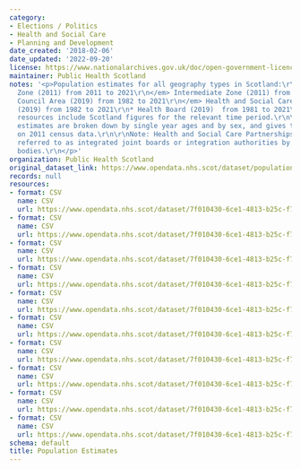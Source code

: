 ```yaml
---
category:
- Elections / Politics
- Health and Social Care
- Planning and Development
date_created: '2018-02-06'
date_updated: '2022-09-20'
license: https://www.nationalarchives.gov.uk/doc/open-government-licence/version/3/
maintainer: Public Health Scotland
notes: '<p>Population estimates for all geography types in Scotland:\r\n\r\n<em> Data
  Zone (2011) from 2011 to 2021\r\n</em> Intermediate Zone (2011) from 2011 to 2021\r\n<em>
  Council Area (2019) from 1982 to 2021\r\n</em> Health and Social Care Partnership
  (2019) from 1982 to 2021\r\n* Health Board (2019)  from 1981 to 2021\r\n\r\nAll
  resources include Scotland figures for the relevant time period.\r\n\r\nPopulation
  estimates are broken down by single year ages and by sex, and gives totals for both.\r\nBased
  on 2011 census data.\r\n\r\nNote: Health and Social Care Partnerships may also be
  referred to as integrated joint boards or integration authorities by other public
  bodies.\r\n</p>'
organization: Public Health Scotland
original_dataset_link: https://www.opendata.nhs.scot/dataset/population-estimates
records: null
resources:
- format: CSV
  name: CSV
  url: https://www.opendata.nhs.scot/dataset/7f010430-6ce1-4813-b25c-f7f335bdc4dc/resource/c505f490-c201-44bd-abd1-1bd7a64285ee/download/dz2011-pop-est_07092021fm_fix.csv
- format: CSV
  name: CSV
  url: https://www.opendata.nhs.scot/dataset/7f010430-6ce1-4813-b25c-f7f335bdc4dc/resource/93df4c88-f74b-4630-abd8-459a19b12f47/download/iz2011-pop-est_09092022.csv
- format: CSV
  name: CSV
  url: https://www.opendata.nhs.scot/dataset/7f010430-6ce1-4813-b25c-f7f335bdc4dc/resource/09ebfefb-33f4-4f6a-8312-2d14e2b02ace/download/ca2019_pop_est_15072022.csv
- format: CSV
  name: CSV
  url: https://www.opendata.nhs.scot/dataset/7f010430-6ce1-4813-b25c-f7f335bdc4dc/resource/c3a393ce-253b-4c75-82dc-06b1bb5638a3/download/hscp2019_pop_est_15072022.csv
- format: CSV
  name: CSV
  url: https://www.opendata.nhs.scot/dataset/7f010430-6ce1-4813-b25c-f7f335bdc4dc/resource/27a72cc8-d6d8-430c-8b4f-3109a9ceadb1/download/hb2019_pop_est_15072022.csv
- format: CSV
  name: CSV
  url: https://www.opendata.nhs.scot/dataset/7f010430-6ce1-4813-b25c-f7f335bdc4dc/resource/bf086aee-130d-4487-b854-808db0e29dc4/download/dz2001_pop_est_02072020.csv
- format: CSV
  name: CSV
  url: https://www.opendata.nhs.scot/dataset/7f010430-6ce1-4813-b25c-f7f335bdc4dc/resource/0bb11b73-27ad-45ed-9a35-df688d69b12b/download/iz2001_pop_est_02072020.csv
- format: CSV
  name: CSV
  url: https://www.opendata.nhs.scot/dataset/7f010430-6ce1-4813-b25c-f7f335bdc4dc/resource/5502b69c-5ba2-4b1e-9840-b3b868d6d64b/download/hb1995_pop_est_1974_1980_07072020.csv
- format: CSV
  name: CSV
  url: https://www.opendata.nhs.scot/dataset/7f010430-6ce1-4813-b25c-f7f335bdc4dc/resource/51b079bf-131b-4e7d-a0e7-56ee43d42413/download/hb1995_pop_est_1981_2006_07072020.csv
- format: CSV
  name: CSV
  url: https://www.opendata.nhs.scot/dataset/7f010430-6ce1-4813-b25c-f7f335bdc4dc/resource/ed097ff7-ae9b-4977-ac13-94bc8d0f1331/download/hb2006_pop_est_01072020.csv
schema: default
title: Population Estimates
---
```

